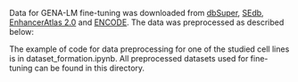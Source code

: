 Data for GENA-LM fine-tuning was downloaded from [dbSuper](https://asntech.org/dbsuper/), [SEdb](https://bio.liclab.net/sedb/), [EnhancerAtlas 2.0](http://www.enhanceratlas.org/) and [ENCODE](https://www.encodeproject.org/). The data was preprocessed as described below:

The example of code for data preprocessing for one of the studied cell lines is in dataset_formation.ipynb. All preprocessed datasets used for fine-tuning can be found in this directory.
